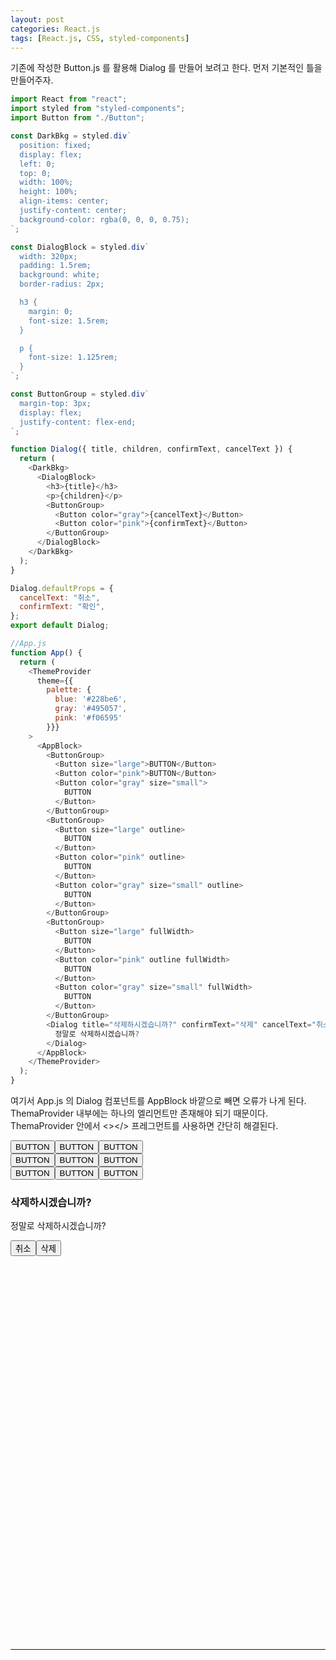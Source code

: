 ```yaml
---
layout: post
categories: React.js
tags: [React.js, CSS, styled-components]
---
```

기존에 작성한 Button.js 를 활용해 Dialog 를 만들어 보려고 한다.
먼저 기본적인 틀을 만들어주자.

```javascript
import React from "react";
import styled from "styled-components";
import Button from "./Button";

const DarkBkg = styled.div`
  position: fixed;
  display: flex;
  left: 0;
  top: 0;
  width: 100%;
  height: 100%;
  align-items: center;
  justify-content: center;
  background-color: rgba(0, 0, 0, 0.75);
`;

const DialogBlock = styled.div`
  width: 320px;
  padding: 1.5rem;
  background: white;
  border-radius: 2px;

  h3 {
    margin: 0;
    font-size: 1.5rem;
  }

  p {
    font-size: 1.125rem;
  }
`;

const ButtonGroup = styled.div`
  margin-top: 3px;
  display: flex;
  justify-content: flex-end;
`;

function Dialog({ title, children, confirmText, cancelText }) {
  return (
    <DarkBkg>
      <DialogBlock>
        <h3>{title}</h3>
        <p>{children}</p>
        <ButtonGroup>
          <Button color="gray">{cancelText}</Button>
          <Button color="pink">{confirmText}</Button>
        </ButtonGroup>
      </DialogBlock>
    </DarkBkg>
  );
}

Dialog.defaultProps = {
  cancelText: "취소",
  confirmText: "확인",
};
export default Dialog;

//App.js
function App() {
  return (  
    <ThemeProvider
      theme={{
        palette: {
          blue: '#228be6',
          gray: '#495057',
          pink: '#f06595'
        }}}
    >
      <AppBlock>
        <ButtonGroup>
          <Button size="large">BUTTON</Button>
          <Button color="pink">BUTTON</Button>
          <Button color="gray" size="small">
            BUTTON
          </Button>
        </ButtonGroup>
        <ButtonGroup>
          <Button size="large" outline>
            BUTTON
          </Button>
          <Button color="pink" outline>
            BUTTON
          </Button>
          <Button color="gray" size="small" outline>
            BUTTON
          </Button>
        </ButtonGroup>
        <ButtonGroup>
          <Button size="large" fullWidth>
            BUTTON
          </Button>
          <Button color="pink" outline fullWidth>
            BUTTON
          </Button>
          <Button color="gray" size="small" fullWidth>
            BUTTON
          </Button>
        </ButtonGroup>
        <Dialog title="삭제하시겠습니까?" confirmText="삭제" cancelText="취소">
          정말로 삭제하시겠습니까?
        </Dialog>
      </AppBlock>
    </ThemeProvider>
  );
}
```

여기서 App.js 의 Dialog 컴포넌트를 AppBlock 바깥으로 빼면 오류가 나게 된다. ThemaProvider 내부에는 하나의 엘리먼트만 존재해야 되기 때문이다. ThemaProvider 안에서 <></> 프레그먼트를 사용하면 간단히 해결된다.

<div id="root" style="width:600px; height:800px;"><div class="sc-kstrdz gaBNwD"><div class="sc-hBEYos cuxXml"><button color="blue" class="sc-bdfBwQ gjejab">BUTTON</button><button color="pink" class="sc-bdfBwQ dswBMY">BUTTON</button><button color="gray" class="sc-bdfBwQ ilKYly">BUTTON</button></div><div class="sc-hBEYos cuxXml"><button color="blue" class="sc-bdfBwQ eswxGZ">BUTTON</button><button color="pink" class="sc-bdfBwQ iWZufu">BUTTON</button><button color="gray" class="sc-bdfBwQ jnOeJP">BUTTON</button></div><div class="sc-hBEYos cuxXml"><button color="blue" class="sc-bdfBwQ iJZcqn">BUTTON</button><button color="pink" class="sc-bdfBwQ eXXwyK">BUTTON</button><button color="gray" class="sc-bdfBwQ jKSmai">BUTTON</button></div></div><div class="sc-hKgILt bSKicC"><div class="sc-eCssSg imvTwx"><h3>삭제하시겠습니까?</h3><p>정말로 삭제하시겠습니까?</p><div class="sc-jSgupP KyfBz"><button color="gray" class="sc-bdfBwQ doJqex">취소</button><button color="pink" class="sc-bdfBwQ dswBMY">삭제</button></div></div></div></div>

***